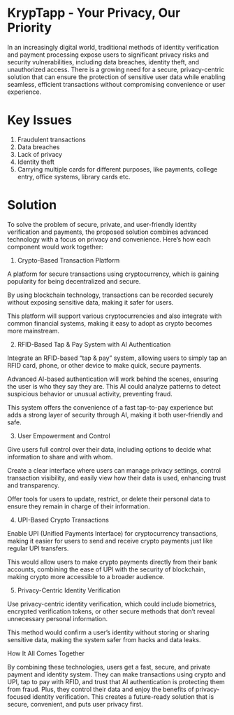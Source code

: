 # KrypTapp - Your Privacy, Our Priority 

In an increasingly digital world, traditional methods of identity verification and payment processing expose users to significant privacy risks and security vulnerabilities, including data breaches, identity theft, and unauthorized access. There is a growing need for a secure, privacy-centric solution that can ensure the protection of sensitive user data while enabling seamless, efficient transactions without compromising convenience or user experience.

# Key Issues

1. Fraudulent transactions
2. Data breaches 
3. Lack of privacy
4. Identity theft
5. Carrying multiple cards for different purposes, like payments, college entry, office systems, library cards etc.

# Solution 

To solve the problem of secure, private, and user-friendly identity verification and payments, the proposed solution combines advanced technology with a focus on privacy and convenience. Here’s how each component would work together:

1. Crypto-Based Transaction Platform

A platform for secure transactions using cryptocurrency, which is gaining popularity for being decentralized and secure.

By using blockchain technology, transactions can be recorded securely without exposing sensitive data, making it safer for users.

This platform will support various cryptocurrencies and also integrate with common financial systems, making it easy to adopt as crypto becomes more mainstream.


2. RFID-Based Tap & Pay System with AI Authentication

Integrate an RFID-based “tap & pay” system, allowing users to simply tap an RFID card, phone, or other device to make quick, secure payments.

Advanced AI-based authentication will work behind the scenes, ensuring the user is who they say they are. This AI could analyze patterns to detect suspicious behavior or unusual activity, preventing fraud.

This system offers the convenience of a fast tap-to-pay experience but adds a strong layer of security through AI, making it both user-friendly and safe.


3. User Empowerment and Control

Give users full control over their data, including options to decide what information to share and with whom.

Create a clear interface where users can manage privacy settings, control transaction visibility, and easily view how their data is used, enhancing trust and transparency.

Offer tools for users to update, restrict, or delete their personal data to ensure they remain in charge of their information.


4. UPI-Based Crypto Transactions

Enable UPI (Unified Payments Interface) for cryptocurrency transactions, making it easier for users to send and receive crypto payments just like regular UPI transfers.

This would allow users to make crypto payments directly from their bank accounts, combining the ease of UPI with the security of blockchain, making crypto more accessible to a broader audience.


5. Privacy-Centric Identity Verification

Use privacy-centric identity verification, which could include biometrics, encrypted verification tokens, or other secure methods that don’t reveal unnecessary personal information.

This method would confirm a user’s identity without storing or sharing sensitive data, making the system safer from hacks and data leaks.


How It All Comes Together

By combining these technologies, users get a fast, secure, and private payment and identity system. They can make transactions using crypto and UPI, tap to pay with RFID, and trust that AI authentication is protecting them from fraud. Plus, they control their data and enjoy the benefits of privacy-focused identity verification. This creates a future-ready solution that is secure, convenient, and puts user privacy first.

